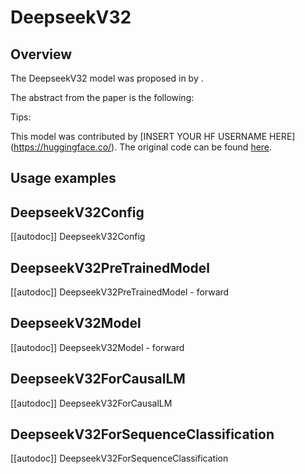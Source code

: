 <!--Copyright 2025 the HuggingFace Team. All rights reserved.

Licensed under the Apache License, Version 2.0 (the "License");
you may not use this file except in compliance with the License.
You may obtain a copy of the License at

    http://www.apache.org/licenses/LICENSE-2.0

Unless required by applicable law or agreed to in writing, software
distributed under the License is distributed on an "AS IS" BASIS,
WITHOUT WARRANTIES OR CONDITIONS OF ANY KIND, either express or implied.
See the License for the specific language governing permissions and
limitations under the License.


⚠️ Note that this file is in Markdown but contain specific syntax for our doc-builder (similar to MDX) that may not be rendered properly in your Markdown viewer.

-->


# DeepseekV32

## Overview

The DeepseekV32 model was proposed in [<INSERT PAPER NAME HERE>](<INSERT PAPER LINK HERE>) by <INSERT AUTHORS HERE>.
<INSERT SHORT SUMMARY HERE>

The abstract from the paper is the following:

<INSERT PAPER ABSTRACT HERE>

Tips:

<INSERT TIPS ABOUT MODEL HERE>

This model was contributed by [INSERT YOUR HF USERNAME HERE](https://huggingface.co/<INSERT YOUR HF USERNAME HERE>).
The original code can be found [here](<INSERT LINK TO GITHUB REPO HERE>).

## Usage examples

<INSERT SOME NICE EXAMPLES HERE>

## DeepseekV32Config

[[autodoc]] DeepseekV32Config

## DeepseekV32PreTrainedModel

[[autodoc]] DeepseekV32PreTrainedModel
    - forward

## DeepseekV32Model

[[autodoc]] DeepseekV32Model
    - forward

## DeepseekV32ForCausalLM

[[autodoc]] DeepseekV32ForCausalLM

## DeepseekV32ForSequenceClassification

[[autodoc]] DeepseekV32ForSequenceClassification